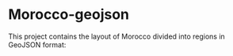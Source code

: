 # Morocco-geojson
This project contains the layout of Morocco divided into regions in GeoJSON format:
